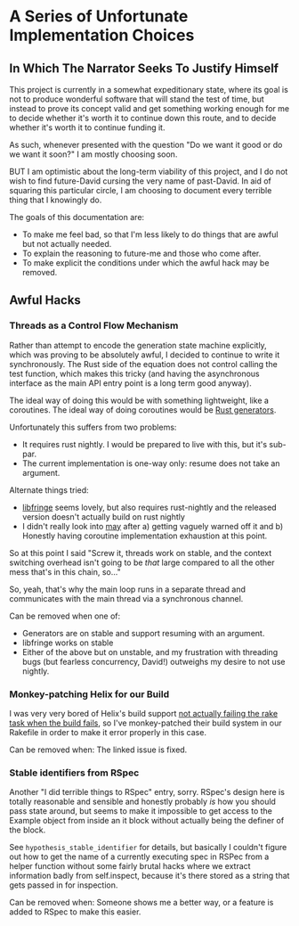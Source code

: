 # A Series of Unfortunate Implementation Choices

## In Which The Narrator Seeks To Justify Himself

This project is currently in a somewhat expeditionary state,
where its goal is not to produce wonderful software that will
stand the test of time, but instead to prove its concept
valid and get something working enough for me to decide
whether it's worth it to continue down this route, and
to decide whether it's worth it to continue funding it.

As such, whenever presented with the question "Do we want it
good or do we want it soon?" I am mostly choosing soon.

BUT I am optimistic about the long-term viability of this
project, and I do not wish to find future-David cursing the
very name of past-David. In aid of squaring this particular
circle, I am choosing to document every terrible thing that
I knowingly do.

The goals of this documentation are:

* To make me feel bad, so that I'm less likely to do things
  that are awful but not actually needed.
* To explain the reasoning to future-me and those who come
  after.
* To make explicit the conditions under which the awful hack
  may be removed.

## Awful Hacks

### Threads as a Control Flow Mechanism

Rather than attempt to encode the generation state machine
explicitly, which was proving to be absolutely awful, I
decided to continue to write it synchronously. The Rust side
of the equation does not control calling the test function,
which makes this tricky (and having the asynchronous interface
as the main API entry point is a long term good anyway).

The ideal way of doing this would be with something lightweight,
like a coroutines. The ideal way of doing coroutines would be
[Rust generators](https://doc.rust-lang.org/nightly/unstable-book/language-features/generators.html).

Unfortunately this suffers from two problems:

* It requires rust nightly. I would be prepared to live with this,
  but it's sub-par.
* The current implementation is one-way only: resume does not take
  an argument.

Alternate things tried: 

* [libfringe](https://github.com/edef1c/libfringe) seems lovely,
  but also requires rust-nightly and the released version doesn't
  actually build on rust nightly
* I didn't really look into [may](https://github.com/Xudong-Huang/may/)
  after a) getting vaguely warned off it and b) Honestly having
  coroutine implementation exhaustion at this point.

So at this point I said "Screw it, threads work on stable, and the
context switching overhead isn't going to be *that* large compared
to all the other mess that's in this chain, so..."

So, yeah, that's why the main loop runs in a separate thread and
communicates with the main thread via a synchronous channel.

Can be removed when one of:

* Generators are on stable and support resuming with an argument.
* libfringe works on stable
* Either of the above but on unstable, and my frustration with
  threading bugs (but fearless concurrency, David!) outweighs
  my desire to not use nightly.


### Monkey-patching Helix for our Build

I was very very bored of Helix's build support [not actually failing
the rake task when the build fails](https://github.com/tildeio/helix/issues/133),
so I've monkey-patched their build system in our Rakefile in order
to make it error properly in this case.

Can be removed when: The linked issue is fixed.


### Stable identifiers from RSpec

Another "I did terrible things to RSpec" entry, sorry. RSpec's
design here is totally reasonable and sensible and honestly
probably *is* how you should pass state around, but seems
to make it impossible to get access to the Example object from
inside an it block without actually being the definer of the
block.

See `hypothesis_stable_identifier` for details, but basically I
couldn't figure out how to get the name of a currently executing
spec in RSPec from a helper function without some fairly brutal
hacks where we extract information badly from self.inspect, because
it's there stored as a string that gets passed in for inspection.

Can be removed when: Someone shows me a better way, or a
feature is added to RSpec to make this easier.
